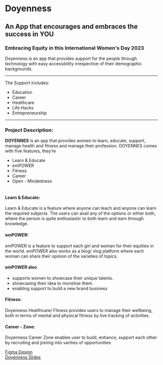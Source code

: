 # Doyenness
## An App that encourages and embraces the success in YOU
### Embracing Equity in this International Women's Day 2023

Doyenness is an app that provides support for the people through technology with easy accessibility irrespective of their demographic backgrounds. 
___
The Support includes: <br>
- Education
- Career
- Healthcare
- Life Hacks
- Entrepreneurship
____
### Project Description:
**DOYENNES** is an app that provides women to learn, educate, support, manage health and fitness and manage their profession. DOYENNES comes with five features, they’re
- Learn & Educate
- emPOWER
- Fitness
- Career
- Open - Mindedness<br><br>

#### Learn & Educate:
Learn & Educate is a feature where anyone can teach and anyone can learn the required subjects. The users can avail any of the options or either both, where the person is quite enthusiastic to both learn and earn through knowledge. <br>

#### emPOWER:
emPOWER is a feature to support each girl and woman for their equities in the world. emPOWER also works as a blog/ vlog platform where each woman can share their opinion of the varieties of topics.

#### emPOWER also 
- supports women to showcase their unique talents. 
- showcasing their idea to monetise them.
- enabling support to build a new brand business

#### Fitness:
Doyenness Healthcare/ Fitness provides users to manage their wellbeing, both in terms of mental and physical fitness by live tracking of activities. 

#### Career - Zone:
Doyenness Career Zone enables user to build, enhance, support each other by recruiting and joining into varities of opportunities 

[Figma Design](https://www.figma.com/file/o4nJ3i3LySVdYksCEdOcYI/Doyennes?t=xcjWlO63wTrAeRVl-6) <br>
[Doyenness Slides](https://docs.google.com/presentation/d/19WDKV7iVC-7RHasj2ZCQtL-11Y0DCz1VZBsubnh2vnw/edit?usp=sharing)

